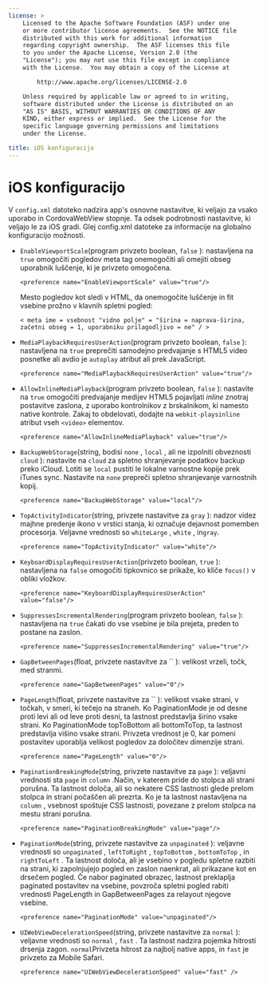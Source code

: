 ```yaml
---
license: >
    Licensed to the Apache Software Foundation (ASF) under one
    or more contributor license agreements.  See the NOTICE file
    distributed with this work for additional information
    regarding copyright ownership.  The ASF licenses this file
    to you under the Apache License, Version 2.0 (the
    "License"); you may not use this file except in compliance
    with the License.  You may obtain a copy of the License at

        http://www.apache.org/licenses/LICENSE-2.0

    Unless required by applicable law or agreed to in writing,
    software distributed under the License is distributed on an
    "AS IS" BASIS, WITHOUT WARRANTIES OR CONDITIONS OF ANY
    KIND, either express or implied.  See the License for the
    specific language governing permissions and limitations
    under the License.

title: iOS konfiguracijo
---
```


# iOS konfiguracijo

V `config.xml` datoteko nadzira app's osnovne nastavitve, ki veljajo za vsako uporabo in CordovaWebView stopnje. Ta odsek podrobnosti nastavitve, ki veljajo le za iOS gradi. Glej config.xml datoteke za informacije na globalno konfiguracijo možnosti.

*   `EnableViewportScale`(program privzeto boolean, `false` ): nastavljena na `true` omogočiti pogledov meta tag onemogočiti ali omejiti obseg uporabnik luščenje, ki je privzeto omogočena.
    
        <preference name="EnableViewportScale" value="true"/>
        
    
    Mesto pogledov kot sledi v HTML, da onemogočite luščenje in fit vsebine prožno v klavnih spletni pogled:
    
        < meta ime = vsebnost "vidno polje" = "širina = naprava-širina, začetni obseg = 1, uporabniku prilagodljivo = ne" / >
        

*   `MediaPlaybackRequiresUserAction`(program privzeto boolean, `false` ): nastavljena na `true` preprečiti samodejno predvajanje s HTML5 video posnetke ali avdio je `autoplay` atribut ali prek JavaScript.
    
        <preference name="MediaPlaybackRequiresUserAction" value="true"/>
        

*   `AllowInlineMediaPlayback`(program privzeto boolean, `false` ): nastavite na `true` omogočiti predvajanje medijev HTML5 pojavljati *inline* znotraj postavitve zaslona, z uporabo kontrolnikov z brskalnikom, ki namesto native kontrole. Zakaj to obdelovati, dodajte na `webkit-playsinline` atribut vseh `<video>` elementov.
    
        <preference name="AllowInlineMediaPlayback" value="true"/>
        

*   `BackupWebStorage`(string, bodisi `none` , `local` , ali ne izpolniti obveznosti `cloud` ): nastavite na `cloud` za spletno shranjevanje podatkov backup preko iCloud. Lotiti se `local` pustiti le lokalne varnostne kopije prek iTunes sync. Nastavite na `none` prepreči spletno shranjevanje varnostnih kopij.
    
        <preference name="BackupWebStorage" value="local"/>
        

*   `TopActivityIndicator`(string, privzete nastavitve za `gray` ): nadzor videz majhne predenje ikono v vrstici stanja, ki označuje dejavnost pomemben procesorja. Veljavne vrednosti so `whiteLarge` , `white` , in`gray`.
    
        <preference name="TopActivityIndicator" value="white"/>
        

*   `KeyboardDisplayRequiresUserAction`(privzeto boolean, `true` ): nastavljena na `false` omogočiti tipkovnico se prikaže, ko kliče `focus()` v obliki vložkov.
    
        <preference name="KeyboardDisplayRequiresUserAction" value="false"/>
        

*   `SuppressesIncrementalRendering`(program privzeto boolean, `false` ): nastavljena na `true` čakati do vse vsebine je bila prejeta, preden to postane na zaslon.
    
        <preference name="SuppressesIncrementalRendering" value="true"/>
        

*   `GapBetweenPages`(float, privzete nastavitve za `` ): velikost vrzeli, točk, med stranmi.
    
        <preference name="GapBetweenPages" value="0"/>
        

*   `PageLength`(float, privzete nastavitve za `` ): velikost vsake strani, v točkah, v smeri, ki tečejo na straneh. Ko PaginationMode je od desne proti levi ali od leve proti desni, ta lastnost predstavlja širino vsake strani. Ko PaginationMode topToBottom ali bottomToTop, ta lastnost predstavlja višino vsake strani. Privzeta vrednost je 0, kar pomeni postavitev uporablja velikost pogledov za določitev dimenzije strani.
    
        <preference name="PageLength" value="0"/>
        

*   `PaginationBreakingMode`(string, privzete nastavitve za `page` ): veljavni vrednosti sta `page` in `column` .Način, v katerem pride do stolpca ali strani porušna. Ta lastnost določa, ali so nekatere CSS lastnosti glede prelom stolpca in strani počaščen ali prezrta. Ko je ta lastnost nastavljena na `column` , vsebnost spoštuje CSS lastnosti, povezane z prelom stolpca na mestu strani porušna.
    
        <preference name="PaginationBreakingMode" value="page"/>
        

*   `PaginationMode`(string, privzete nastavitve za `unpaginated` ): veljavne vrednosti so `unpaginated` , `leftToRight` , `topToBottom` , `bottomToTop` , in `rightToLeft` . Ta lastnost določa, ali je vsebino v pogledu spletne razbiti na strani, ki zapolnjujejo pogled en zaslon naenkrat, ali prikazane kot en drsečem pogled. Če nabor paginated obrazec, lastnost preklaplja paginated postavitev na vsebine, povzroča spletni pogled rabiti vrednosti PageLength in GapBetweenPages za relayout njegove vsebine.
    
        <preference name="PaginationMode" value="unpaginated"/>
        

*   `UIWebViewDecelerationSpeed`(string, privzete nastavitve za `normal` ): veljavne vrednosti so `normal` , `fast` . Ta lastnost nadzira pojemka hitrosti drsenja zagon. `normal`Privzeta hitrost za najbolj native apps, in `fast` je privzeto za Mobile Safari.
    
        <preference name="UIWebViewDecelerationSpeed" value="fast" />